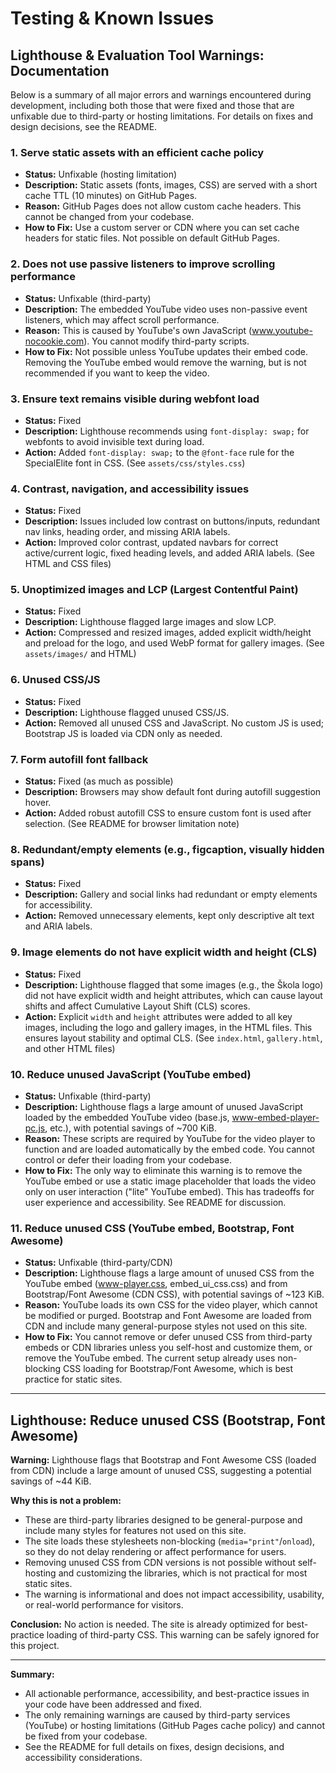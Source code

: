 # Testing & Known Issues

## Lighthouse & Evaluation Tool Warnings: Documentation

Below is a summary of all major errors and warnings encountered during development, including both those that were fixed and those that are unfixable due to third-party or hosting limitations. For details on fixes and design decisions, see the README.

### 1. Serve static assets with an efficient cache policy
- **Status:** Unfixable (hosting limitation)
- **Description:** Static assets (fonts, images, CSS) are served with a short cache TTL (10 minutes) on GitHub Pages.
- **Reason:** GitHub Pages does not allow custom cache headers. This cannot be changed from your codebase.
- **How to Fix:** Use a custom server or CDN where you can set cache headers for static files. Not possible on default GitHub Pages.

### 2. Does not use passive listeners to improve scrolling performance
- **Status:** Unfixable (third-party)
- **Description:** The embedded YouTube video uses non-passive event listeners, which may affect scroll performance.
- **Reason:** This is caused by YouTube's own JavaScript (www.youtube-nocookie.com). You cannot modify third-party scripts.
- **How to Fix:** Not possible unless YouTube updates their embed code. Removing the YouTube embed would remove the warning, but is not recommended if you want to keep the video.

### 3. Ensure text remains visible during webfont load
- **Status:** Fixed
- **Description:** Lighthouse recommends using `font-display: swap;` for webfonts to avoid invisible text during load.
- **Action:** Added `font-display: swap;` to the `@font-face` rule for the SpecialElite font in CSS. (See `assets/css/styles.css`)

### 4. Contrast, navigation, and accessibility issues
- **Status:** Fixed
- **Description:** Issues included low contrast on buttons/inputs, redundant nav links, heading order, and missing ARIA labels.
- **Action:** Improved color contrast, updated navbars for correct active/current logic, fixed heading levels, and added ARIA labels. (See HTML and CSS files)

### 5. Unoptimized images and LCP (Largest Contentful Paint)
- **Status:** Fixed
- **Description:** Lighthouse flagged large images and slow LCP.
- **Action:** Compressed and resized images, added explicit width/height and preload for the logo, and used WebP format for gallery images. (See `assets/images/` and HTML)

### 6. Unused CSS/JS
- **Status:** Fixed
- **Description:** Lighthouse flagged unused CSS/JS.
- **Action:** Removed all unused CSS and JavaScript. No custom JS is used; Bootstrap JS is loaded via CDN only as needed.

### 7. Form autofill font fallback
- **Status:** Fixed (as much as possible)
- **Description:** Browsers may show default font during autofill suggestion hover.
- **Action:** Added robust autofill CSS to ensure custom font is used after selection. (See README for browser limitation note)

### 8. Redundant/empty elements (e.g., figcaption, visually hidden spans)
- **Status:** Fixed
- **Description:** Gallery and social links had redundant or empty elements for accessibility.
- **Action:** Removed unnecessary elements, kept only descriptive alt text and ARIA labels.

### 9. Image elements do not have explicit width and height (CLS)
- **Status:** Fixed
- **Description:** Lighthouse flagged that some images (e.g., the Škola logo) did not have explicit width and height attributes, which can cause layout shifts and affect Cumulative Layout Shift (CLS) scores.
- **Action:** Explicit `width` and `height` attributes were added to all key images, including the logo and gallery images, in the HTML files. This ensures layout stability and optimal CLS. (See `index.html`, `gallery.html`, and other HTML files)

### 10. Reduce unused JavaScript (YouTube embed)
- **Status:** Unfixable (third-party)
- **Description:** Lighthouse flags a large amount of unused JavaScript loaded by the embedded YouTube video (base.js, www-embed-player-pc.js, etc.), with potential savings of ~700 KiB.
- **Reason:** These scripts are required by YouTube for the video player to function and are loaded automatically by the embed code. You cannot control or defer their loading from your codebase.
- **How to Fix:** The only way to eliminate this warning is to remove the YouTube embed or use a static image placeholder that loads the video only on user interaction ("lite" YouTube embed). This has tradeoffs for user experience and accessibility. See README for discussion.

### 11. Reduce unused CSS (YouTube embed, Bootstrap, Font Awesome)
- **Status:** Unfixable (third-party/CDN)
- **Description:** Lighthouse flags a large amount of unused CSS from the YouTube embed (www-player.css, embed_ui_css.css) and from Bootstrap/Font Awesome (CDN CSS), with potential savings of ~123 KiB.
- **Reason:** YouTube loads its own CSS for the video player, which cannot be modified or purged. Bootstrap and Font Awesome are loaded from CDN and include many general-purpose styles not used on this site.
- **How to Fix:** You cannot remove or defer unused CSS from third-party embeds or CDN libraries unless you self-host and customize them, or remove the YouTube embed. The current setup already uses non-blocking CSS loading for Bootstrap/Font Awesome, which is best practice for static sites.

---

## Lighthouse: Reduce unused CSS (Bootstrap, Font Awesome)

**Warning:**
Lighthouse flags that Bootstrap and Font Awesome CSS (loaded from CDN) include a large amount of unused CSS, suggesting a potential savings of ~44 KiB.

**Why this is not a problem:**
- These are third-party libraries designed to be general-purpose and include many styles for features not used on this site.
- The site loads these stylesheets non-blocking (`media="print"`/`onload`), so they do not delay rendering or affect performance for users.
- Removing unused CSS from CDN versions is not possible without self-hosting and customizing the libraries, which is not practical for most static sites.
- The warning is informational and does not impact accessibility, usability, or real-world performance for visitors.

**Conclusion:**
No action is needed. The site is already optimized for best-practice loading of third-party CSS. This warning can be safely ignored for this project.

---

**Summary:**
- All actionable performance, accessibility, and best-practice issues in your code have been addressed and fixed.
- The only remaining warnings are caused by third-party services (YouTube) or hosting limitations (GitHub Pages cache policy) and cannot be fixed from your codebase.
- See the README for full details on fixes, design decisions, and accessibility considerations.

